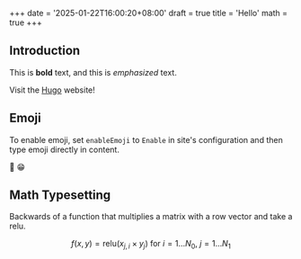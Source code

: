 +++
date = '2025-01-22T16:00:20+08:00'
draft = true
title = 'Hello'
math = true
+++

## Introduction

This is **bold** text, and this is *emphasized* text.

Visit the [Hugo](https://gohugo.io) website!

## Emoji

To enable emoji, set `enableEmoji` to `Enable` in site's configuration 
and then type emoji directly in content.

🥰 😁

## Math Typesetting

Backwards of a function that multiplies a matrix with a row vector and take a relu.

$$
f(x, y) = \text{relu}(x_{j, i} \times y_j)\text{ for } i = 1\ldots N_0,\ j = 1\ldots N_1
$$
